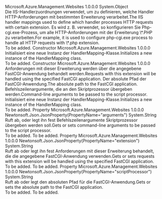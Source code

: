 <Type Name="HandlerMapping" FullName="Microsoft.Azure.Management.WebSites.Models.HandlerMapping">
  <TypeSignature Language="C#" Value="public class HandlerMapping" />
  <TypeSignature Language="ILAsm" Value=".class public auto ansi beforefieldinit HandlerMapping extends System.Object" />
  <TypeSignature Language="DocId" Value="T:Microsoft.Azure.Management.WebSites.Models.HandlerMapping" />
  <TypeSignature Language="VB.NET" Value="Public Class HandlerMapping" />
  <TypeSignature Language="F#" Value="type HandlerMapping = class" />
  <AssemblyInfo>
    <AssemblyName>Microsoft.Azure.Management.Websites</AssemblyName>
    <AssemblyVersion>1.0.0.0</AssemblyVersion>
  </AssemblyInfo>
  <Base>
    <BaseTypeName>System.Object</BaseTypeName>
  </Base>
  <Interfaces />
  <Docs>
    <summary>
            <span data-ttu-id="1e991-101">Die IIS-Handlerzuordnungen verwendet, um zu definieren, welche Handler HTTP-Anforderungen mit bestimmten Erweiterung verarbeitet.</span><span class="sxs-lookup"><span data-stu-id="1e991-101">The IIS handler mappings used to define which handler processes HTTP requests with certain extension.</span></span>
            <span data-ttu-id="1e991-102">Es wird z. B. verwendet, so konfigurieren Sie Php-cgi.exe-Prozess, um alle HTTP-Anforderungen mit der Erweiterung \*.PHP zu verarbeiten.</span><span class="sxs-lookup"><span data-stu-id="1e991-102">For example, it is used to configure php-cgi.exe process to handle all HTTP requests with \*.php extension.</span></span>
            </summary>
    <remarks>To be added.</remarks>
  </Docs>
  <Members>
    <Member MemberName=".ctor">
      <MemberSignature Language="C#" Value="public HandlerMapping ();" />
      <MemberSignature Language="ILAsm" Value=".method public hidebysig specialname rtspecialname instance void .ctor() cil managed" />
      <MemberSignature Language="DocId" Value="M:Microsoft.Azure.Management.WebSites.Models.HandlerMapping.#ctor" />
      <MemberSignature Language="VB.NET" Value="Public Sub New ()" />
      <MemberType>Constructor</MemberType>
      <AssemblyInfo>
        <AssemblyName>Microsoft.Azure.Management.Websites</AssemblyName>
        <AssemblyVersion>1.0.0.0</AssemblyVersion>
      </AssemblyInfo>
      <Parameters />
      <Docs>
        <summary>
            <span data-ttu-id="1e991-103">Initialisiert eine neue Instanz der HandlerMapping-Klasse.</span><span class="sxs-lookup"><span data-stu-id="1e991-103">Initializes a new instance of the HandlerMapping class.</span></span>
            </summary>
        <remarks>To be added.</remarks>
      </Docs>
    </Member>
    <Member MemberName=".ctor">
      <MemberSignature Language="C#" Value="public HandlerMapping (string extension = null, string scriptProcessor = null, string arguments = null);" />
      <MemberSignature Language="ILAsm" Value=".method public hidebysig specialname rtspecialname instance void .ctor(string extension, string scriptProcessor, string arguments) cil managed" />
      <MemberSignature Language="DocId" Value="M:Microsoft.Azure.Management.WebSites.Models.HandlerMapping.#ctor(System.String,System.String,System.String)" />
      <MemberSignature Language="VB.NET" Value="Public Sub New (Optional extension As String = null, Optional scriptProcessor As String = null, Optional arguments As String = null)" />
      <MemberSignature Language="F#" Value="new Microsoft.Azure.Management.WebSites.Models.HandlerMapping : string * string * string -&gt; Microsoft.Azure.Management.WebSites.Models.HandlerMapping" Usage="new Microsoft.Azure.Management.WebSites.Models.HandlerMapping (extension, scriptProcessor, arguments)" />
      <MemberType>Constructor</MemberType>
      <AssemblyInfo>
        <AssemblyName>Microsoft.Azure.Management.Websites</AssemblyName>
        <AssemblyVersion>1.0.0.0</AssemblyVersion>
      </AssemblyInfo>
      <Parameters>
        <Parameter Name="extension" Type="System.String" />
        <Parameter Name="scriptProcessor" Type="System.String" />
        <Parameter Name="arguments" Type="System.String" />
      </Parameters>
      <Docs>
        <param name="extension"><span data-ttu-id="1e991-104">Anforderungen mit dieser Erweiterung werden über die angegebene FastCGI-Anwendung behandelt werden.</span><span class="sxs-lookup"><span data-stu-id="1e991-104">Requests with this extension will be handled using the specified FastCGI application.</span></span></param>
        <param name="scriptProcessor"><span data-ttu-id="1e991-105">Der absolute Pfad der FastCGI-Anwendung.</span><span class="sxs-lookup"><span data-stu-id="1e991-105">The absolute path to the FastCGI application.</span></span></param>
        <param name="arguments"><span data-ttu-id="1e991-106">Befehlszeilenargumente, die an den Skriptprozessor übergeben werden.</span><span class="sxs-lookup"><span data-stu-id="1e991-106">Command-line arguments to be passed to the script processor.</span></span></param>
        <summary>
            <span data-ttu-id="1e991-107">Initialisiert eine neue Instanz der HandlerMapping-Klasse.</span><span class="sxs-lookup"><span data-stu-id="1e991-107">Initializes a new instance of the HandlerMapping class.</span></span>
            </summary>
        <remarks>To be added.</remarks>
      </Docs>
    </Member>
    <Member MemberName="Arguments">
      <MemberSignature Language="C#" Value="public string Arguments { get; set; }" />
      <MemberSignature Language="ILAsm" Value=".property instance string Arguments" />
      <MemberSignature Language="DocId" Value="P:Microsoft.Azure.Management.WebSites.Models.HandlerMapping.Arguments" />
      <MemberSignature Language="VB.NET" Value="Public Property Arguments As String" />
      <MemberSignature Language="F#" Value="member this.Arguments : string with get, set" Usage="Microsoft.Azure.Management.WebSites.Models.HandlerMapping.Arguments" />
      <MemberType>Property</MemberType>
      <AssemblyInfo>
        <AssemblyName>Microsoft.Azure.Management.Websites</AssemblyName>
        <AssemblyVersion>1.0.0.0</AssemblyVersion>
      </AssemblyInfo>
      <Attributes>
        <Attribute>
          <AttributeName>Newtonsoft.Json.JsonProperty(PropertyName="arguments")</AttributeName>
        </Attribute>
      </Attributes>
      <ReturnValue>
        <ReturnType>System.String</ReturnType>
      </ReturnValue>
      <Docs>
        <summary>
            <span data-ttu-id="1e991-108">Ruft ab, oder legt ihn fest Befehlszeilenargumente Skriptprozessor übergeben werden soll.</span><span class="sxs-lookup"><span data-stu-id="1e991-108">Gets or sets command-line arguments to be passed to the script processor.</span></span>
            </summary>
        <value>To be added.</value>
        <remarks>To be added.</remarks>
      </Docs>
    </Member>
    <Member MemberName="Extension">
      <MemberSignature Language="C#" Value="public string Extension { get; set; }" />
      <MemberSignature Language="ILAsm" Value=".property instance string Extension" />
      <MemberSignature Language="DocId" Value="P:Microsoft.Azure.Management.WebSites.Models.HandlerMapping.Extension" />
      <MemberSignature Language="VB.NET" Value="Public Property Extension As String" />
      <MemberSignature Language="F#" Value="member this.Extension : string with get, set" Usage="Microsoft.Azure.Management.WebSites.Models.HandlerMapping.Extension" />
      <MemberType>Property</MemberType>
      <AssemblyInfo>
        <AssemblyName>Microsoft.Azure.Management.Websites</AssemblyName>
        <AssemblyVersion>1.0.0.0</AssemblyVersion>
      </AssemblyInfo>
      <Attributes>
        <Attribute>
          <AttributeName>Newtonsoft.Json.JsonProperty(PropertyName="extension")</AttributeName>
        </Attribute>
      </Attributes>
      <ReturnValue>
        <ReturnType>System.String</ReturnType>
      </ReturnValue>
      <Docs>
        <summary>
            <span data-ttu-id="1e991-109">Ruft ab oder legt ihn fest Anforderungen mit dieser Erweiterung behandelt, die die angegebene FastCGI-Anwendung verwenden.</span><span class="sxs-lookup"><span data-stu-id="1e991-109">Gets or sets requests with this extension will be handled using the specified FastCGI application.</span></span>
            </summary>
        <value>To be added.</value>
        <remarks>To be added.</remarks>
      </Docs>
    </Member>
    <Member MemberName="ScriptProcessor">
      <MemberSignature Language="C#" Value="public string ScriptProcessor { get; set; }" />
      <MemberSignature Language="ILAsm" Value=".property instance string ScriptProcessor" />
      <MemberSignature Language="DocId" Value="P:Microsoft.Azure.Management.WebSites.Models.HandlerMapping.ScriptProcessor" />
      <MemberSignature Language="VB.NET" Value="Public Property ScriptProcessor As String" />
      <MemberSignature Language="F#" Value="member this.ScriptProcessor : string with get, set" Usage="Microsoft.Azure.Management.WebSites.Models.HandlerMapping.ScriptProcessor" />
      <MemberType>Property</MemberType>
      <AssemblyInfo>
        <AssemblyName>Microsoft.Azure.Management.Websites</AssemblyName>
        <AssemblyVersion>1.0.0.0</AssemblyVersion>
      </AssemblyInfo>
      <Attributes>
        <Attribute>
          <AttributeName>Newtonsoft.Json.JsonProperty(PropertyName="scriptProcessor")</AttributeName>
        </Attribute>
      </Attributes>
      <ReturnValue>
        <ReturnType>System.String</ReturnType>
      </ReturnValue>
      <Docs>
        <summary>
            <span data-ttu-id="1e991-110">Ruft ab oder legt den absoluten Pfad für die FastCGI-Anwendung.</span><span class="sxs-lookup"><span data-stu-id="1e991-110">Gets or sets the absolute path to the FastCGI application.</span></span>
            </summary>
        <value>To be added.</value>
        <remarks>To be added.</remarks>
      </Docs>
    </Member>
  </Members>
</Type>